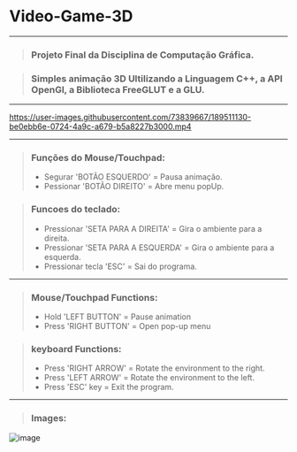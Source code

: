 # Video-Game-3D

---

> ### Projeto Final da Disciplina de Computação Gráfica.

> ### Simples animação 3D Ultilizando a Linguagem C++, a API OpenGl, a Biblioteca FreeGLUT e a GLU.

---

https://user-images.githubusercontent.com/73839667/189511130-be0ebb6e-0724-4a9c-a679-b5a8227b3000.mp4

---

> ### Funções do Mouse/Touchpad:
> * Segurar 'BOTÃO ESQUERDO' = Pausa animação.
> * Pessionar 'BOTÃO DIREITO' = Abre menu popUp.

> ### Funcoes do teclado:
> * Pressionar 'SETA PARA A DIREITA' = Gira o ambiente para a direita.
> * Pressionar 'SETA PARA A ESQUERDA' = Gira o ambiente para a esquerda.
> * Pressionar tecla 'ESC' = Sai do programa.

---

> ### Mouse/Touchpad Functions:
> * Hold 'LEFT BUTTON' = Pause animation
> * Press 'RIGHT BUTTON' = Open pop-up menu

> ### keyboard Functions:
> * Press 'RIGHT ARROW' = Rotate the environment to the right.
> * Press 'LEFT ARROW' = Rotate the environment to the left.
> * Press 'ESC' key = Exit the program.

---

> ### Images: 

![image](https://user-images.githubusercontent.com/73839667/189510519-97f769a6-2975-4b4e-8d15-83f5f3756738.png)
